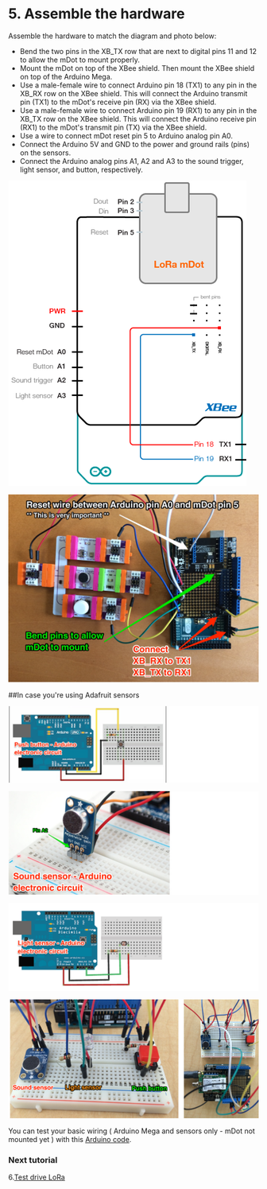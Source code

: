 # 5. Assemble the hardware 

Assemble the hardware to match the diagram and photo below:

* Bend the two pins in the XB_TX row that are next to digital pins 11 and 12 to allow the mDot to mount properly.    
* Mount the mDot on top of the XBee shield. Then mount the XBee shield on top of the Arduino Mega.  
* Use a male-female wire to connect Arduino pin 18 (TX1) to any pin in the XB_RX row on the XBee shield. This will connect the Arduino transmit pin (TX1) to the mDot's receive pin (RX) via the XBee shield.   
* Use a male-female wire to connect Arduino pin 19 (RX1) to any pin in the XB_TX row on the XBee shield. This will connect the Arduino receive pin (RX1) to the mDot's transmit pin (TX) via the XBee shield.  
* Use a wire to connect mDot reset pin 5 to Arduino analog pin A0.   
* Connect the Arduino 5V and GND to the power and ground rails (pins) on the sensors.   
* Connect the Arduino analog pins A1, A2 and A3 to the sound trigger, light sensor, and button, respectively. 

![](arduino_pinout_img4.png)  
  
![](LittleBits_Sensors_LoRa.png)    
    
##In case you're using Adafruit sensors  
 
 ![](adafruit_img1.png)  
 
 ![](adafruit_img2.png)   
 
 ![](adafruit_img3.png)  
 
 ![](adafruit_img4.png)

You can test your basic wiring ( Arduino Mega and sensors only - mDot not mounted yet ) with this [Arduino code](adafruit_wiring_test.ino).  

### Next tutorial
6.[Test drive LoRa](6_TestLoRa.md) 
